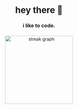 <h1 align="center">hey there 👋</h1>

###

<h3 align="center">i like to code.</h3>

###

<div align="center">
  <img src="https://streak-stats.demolab.com?user=whythebrixxx&locale=en&mode=daily&theme=dark&hide_border=false&border_radius=5&order=3" height="220" alt="streak graph"  />
</div>

###
